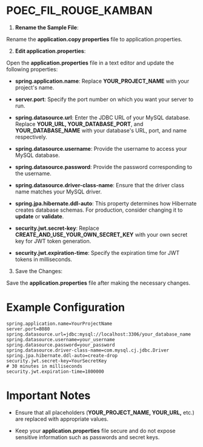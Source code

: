 # POEC_FIL_ROUGE_KAMBAN

1. **Rename the Sample File**:

Rename the **application.copy properties** file to application.properties.

2. **Edit application.properties**:

Open the **application.properties** file in a text editor and update the following properties:

- **spring.application.name**: Replace **YOUR_PROJECT_NAME** with your project's name.

- **server.port**: Specify the port number on which you want your server to run.

- **spring.datasource.url**: Enter the JDBC URL of your MySQL database. Replace **YOUR_URL, YOUR_DATABASE_PORT**, and **YOUR_DATABASE_NAME** with your database's URL, port, and name respectively.

- **spring.datasource.username**: Provide the username to access your MySQL database.

- **spring.datasource.password**: Provide the password corresponding to the username.

- **spring.datasource.driver-class-name**: Ensure that the driver class name matches your MySQL driver.

- **spring.jpa.hibernate.ddl-auto**: This property determines how Hibernate creates database schemas. For production, consider changing it to **update** or **validate**.

- **security.jwt.secret-key**: Replace **CREATE_AND_USE_YOUR_OWN_SECRET_KEY** with your own secret key for JWT token generation.

- **security.jwt.expiration-time**: Specify the expiration time for JWT tokens in milliseconds.

3. Save the Changes:

Save the **application.properties** file after making the necessary changes.

# Example Configuration

```properties
spring.application.name=YourProjectName
server.port=8080
spring.datasource.url=jdbc:mysql://localhost:3306/your_database_name
spring.datasource.username=your_username
spring.datasource.password=your_password
spring.datasource.driver-class-name=com.mysql.cj.jdbc.Driver
spring.jpa.hibernate.ddl-auto=create-drop
security.jwt.secret-key=YourSecretKey
# 30 minutes in milliseconds
security.jwt.expiration-time=1800000
```

# Important Notes

- Ensure that all placeholders (**YOUR_PROJECT_NAME, YOUR_URL,** etc.) are replaced with appropriate values.

- Keep your **application.properties** file secure and do not expose sensitive information such as passwords and secret keys.
